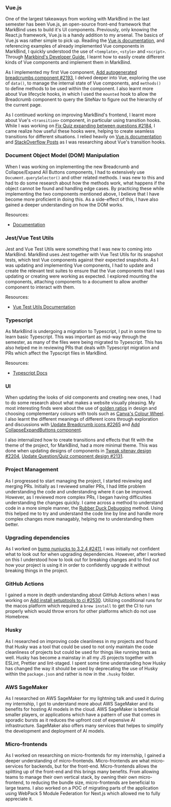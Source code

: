 ### Vue.js

One of the largest takeaways from working with MarkBind in the last semester has been Vue.js, an open-source front-end framework that MarkBind uses to build it's UI components. Previously, only knowing the React.js framework, Vue.js is a handy addition to my arsenal. The basics of Vue.js was rather simple to pick up. Reading the [Vue.js documentation](https://vuejs.org/guide/introduction.html), and referencing examples of already implemented Vue components in MarkBind, I quickly understood the use of `<template>`, `<style>` and `<script>`. Through [Markbind's Developer Guide](https://markbind.org/devdocs/devGuide/development/writingComponents.html), I learnt how to easily create different kinds of Vue components and implement them in MarkBind.

As I implemented my first Vue component, [Add autogenerated breadcrumbs component #2193](https://github.com/MarkBind/markbind/pull/2193), I delved deeper into Vue, exploring the use of `data()`, to manage the internal state of Vue components, and `methods()` to define methods to be used within the component. I also learnt more about Vue lifecycle hooks, in which I used the `mounted` hook to allow the Breadcrumb component to query the SiteNav to figure out the hierarchy of the current page.

As I continued working on improving MarkBind's frontend, I learnt more about Vue's `<transition>` component, in particular using transition hooks. While I was working on [Fix Quiz expanding between questions #2184](https://github.com/MarkBind/markbind/pull/2184), I came realize how useful these hooks were, helping to create seamless transitions for different situations. I relied heavily on [Vue.js documentation](https://vuejs.org/guide/built-ins/transition.html#javascript-hooks) and [StackOverflow Posts](https://stackoverflow.com/questions/59632929/vue-js-animation-enter-after-leave-and-not-simultaneously) as I was researching about Vue's transition hooks.

### Document Object Model (DOM) Manipulation

When I was working on implementing the new Breadcrumb and Collapse/Expand All Buttons components, I had to extensively use `Document.querySelector()` and other related methods. I was new to this and had to do some research about how the methods work, what happens if the object cannot be found and handling edge cases. By practicing these while implementing the two components mentioned above, I believe that I have become more proficient in doing this. As a side-effect of this, I have also gained a deeper understanding on how the DOM works.

Resources:
- [Documentation](https://developer.mozilla.org/en-US/docs/Web/API/Document/)

### Jest/Vue Test Utils

Jest and Vue Test Utils were something that I was new to coming into MarkBind. MarkBind uses Jest together with Vue Test Utils for its snapshot tests, which test Vue components against their expected snapshots. As I was updating and implementing Vue components, I had to update and create the relevant test suites to ensure that the Vue components that I was updating or creating were working as expected. I explored mounting the components, attaching components to a document to allow another component to interact with them.

Resources:
- [Vue Test Utils Documentation](https://v1.test-utils.vuejs.org/)

### Typescript

As MarkBind is undergoing a migration to Typescript, I put in some time to learn basic Typescript. This was important as mid-way through the semester, as many of the files were being migrated to Typescript. This has also helped me in reviewing PRs that deals with Typescript migration and PRs which affect the Typscript files in MarkBind.

Resources:
- [Typescript Docs](https://www.typescriptlang.org/docs/)

### UI

When updating the looks of old components and creating new ones, I had to do some research about what makes a website visually pleasing. My most interesting finds were about the use of [golden ratios](https://www.invisionapp.com/inside-design/golden-ratio-designers/) in design and choosing complementary colours with tools such as [Canva's Colour Wheel](https://www.canva.com/colors/color-wheel/). I also learnt the different meanings of different icons through exploration and discussions with [Update Breadcrumb icons #2265](https://github.com/MarkBind/markbind/pull/2265) and [Add CollapseExpandButtons component](https://github.com/MarkBind/markbind/pull/2206).

I also internalized how to create transitions and effects that fit with the theme of the project, for MarkBind, had a more minimal theme. This was done when updating designs of components in [Tweak sitenav design #2204](https://github.com/MarkBind/markbind/pull/2204), [Update Question/Quiz component design #2131](https://github.com/MarkBind/markbind/pull/2131).

### Project Management

As I progressed to start managing the project, I started reviewing and merging PRs. Initially as I reviewed smaller PRs, I had little problem understanding the code and understanding where it can be improved. However, as I reviewed more complex PRs, I began having difficulties understanding the changes quickly. I came across a method to understand code in a more simple manner, the [Rubber Duck Debugging](https://en.wikipedia.org/wiki/Rubber_duck_debugging) method. Using this helped me to try and understand the code line by line and handle more complex changes more managably, helping me to understanding them better.

### Upgrading dependencies

As I worked on [bump nunjucks to 3.2.4 #2411](https://github.com/MarkBind/markbind/pull/2411), I was initially not confident what to look out for when upgrading dependencies. However, after I worked on this I understood how to look out for breaking changes and to find out how your project is using it in order to confidently upgrade it without breaking things in the project.

### GitHub Actions

I gained a more in depth understanding about GitHub Actions when I was working on [Add install setuptools to ci #2530](https://github.com/MarkBind/markbind/pull/2530). Utilizing conditional runs for the macos platform which required a `brew install` to get the CI to run properly which would throw errors for other platforms which do not use Homebrew.

### Husky

As I researched on improving code cleanliness in my projects and found that Husky was a tool that could be used to not only maintain the code cleanliness of projects but could be used for things like running tests as well. Husky has become a mainstay in all my JS projects together with ESLint, Prettier and lint-staged. I spent some time understanding how Husky has changed the way it should be used by deprecating the use of Husky within the `package.json` and rather is now in the `.husky` folder.

### AWS SageMaker

As I researched on AWS SageMaker for my lightning talk and used it during my internship, I got to understand more about AWS SageMaker and its benefits for hosting AI models in the cloud. AWS SageMaker is beneficial smaller players, or applications which have a pattern of use that comes in sporadic bursts as it reduces the upfront cost of expensive AI infrastructure. SageMaker also offers many services that helpes to simplify the development and deployment of AI models. 

### Micro-frontends

As I worked on researching on micro-frontends for my internship, I gained a deeper understanding of micro-frontends. Micro-frontends are what micro-services for backends, but for the front-end. Micro-frontends allows the splitting up of the front-end and this brings many benefits. From allowing teams to manage their own vertical stack, by owning their own micro-frontend, to reducing the bundle size, micro-frontends are beneficial to large teams. I also worked on a POC of migrating parts of the application using WebPack 5 Module Federation for Next.js which allowed me to fully appreciate it.
